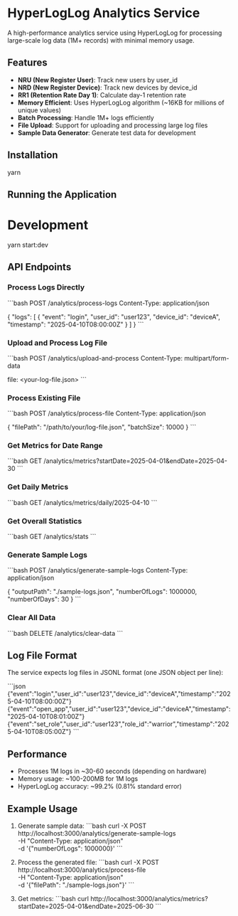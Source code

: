 # HyperLogLog Analytics Service

A high-performance analytics service using HyperLogLog for processing large-scale log data (1M+ records) with minimal memory usage.

## Features

- **NRU (New Register User)**: Track new users by user_id
- **NRD (New Register Device)**: Track new devices by device_id  
- **RR1 (Retention Rate Day 1)**: Calculate day-1 retention rate
- **Memory Efficient**: Uses HyperLogLog algorithm (~16KB for millions of unique values)
- **Batch Processing**: Handle 1M+ logs efficiently
- **File Upload**: Support for uploading and processing large log files
- **Sample Data Generator**: Generate test data for development

## Installation

yarn

## Running the Application

# Development
yarn start:dev

## API Endpoints

### Process Logs Directly
\`\`\`bash
POST /analytics/process-logs
Content-Type: application/json

{
  "logs": [
    {
      "event": "login",
      "user_id": "user123",
      "device_id": "deviceA",
      "timestamp": "2025-04-10T08:00:00Z"
    }
  ]
}
\`\`\`

### Upload and Process Log File
\`\`\`bash
POST /analytics/upload-and-process
Content-Type: multipart/form-data

file: <your-log-file.json>
\`\`\`

### Process Existing File
\`\`\`bash
POST /analytics/process-file
Content-Type: application/json

{
  "filePath": "/path/to/your/log-file.json",
  "batchSize": 10000
}
\`\`\`

### Get Metrics for Date Range
\`\`\`bash
GET /analytics/metrics?startDate=2025-04-01&endDate=2025-04-30
\`\`\`

### Get Daily Metrics
\`\`\`bash
GET /analytics/metrics/daily/2025-04-10
\`\`\`

### Get Overall Statistics
\`\`\`bash
GET /analytics/stats
\`\`\`

### Generate Sample Logs
\`\`\`bash
POST /analytics/generate-sample-logs
Content-Type: application/json

{
  "outputPath": "./sample-logs.json",
  "numberOfLogs": 1000000,
  "numberOfDays": 30
}
\`\`\`

### Clear All Data
\`\`\`bash
DELETE /analytics/clear-data
\`\`\`

## Log File Format

The service expects log files in JSONL format (one JSON object per line):

\`\`\`json
{"event":"login","user_id":"user123","device_id":"deviceA","timestamp":"2025-04-10T08:00:00Z"}
{"event":"open_app","user_id":"user123","device_id":"deviceA","timestamp":"2025-04-10T08:01:00Z"}
{"event":"set_role","user_id":"user123","role_id":"warrior","timestamp":"2025-04-10T08:05:00Z"}
\`\`\`

## Performance

- Processes 1M logs in ~30-60 seconds (depending on hardware)
- Memory usage: ~100-200MB for 1M logs
- HyperLogLog accuracy: ~99.2% (0.81% standard error)

## Example Usage

1. Generate sample data:
\`\`\`bash
curl -X POST http://localhost:3000/analytics/generate-sample-logs \
  -H "Content-Type: application/json" \
  -d '{"numberOfLogs": 1000000}'
\`\`\`

2. Process the generated file:
\`\`\`bash
curl -X POST http://localhost:3000/analytics/process-file \
  -H "Content-Type: application/json" \
  -d '{"filePath": "./sample-logs.json"}'
\`\`\`

3. Get metrics:
\`\`\`bash
curl http://localhost:3000/analytics/metrics?startDate=2025-04-01&endDate=2025-06-30
\`\`\`